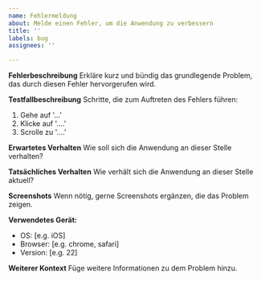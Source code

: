 ```yaml
---
name: Fehlermeldung
about: Melde einen Fehler, um die Anwendung zu verbessern
title: ''
labels: bug
assignees: ''

---
```


**Fehlerbeschreibung**
Erkläre kurz und bündig das grundlegende Problem, das durch diesen Fehler hervorgerufen wird.

**Testfallbeschreibung**
Schritte, die zum Auftreten des Fehlers führen:
1. Gehe auf '...'
2. Klicke auf '....'
3. Scrolle zu '....'

**Erwartetes Verhalten**
Wie soll sich die Anwendung an dieser Stelle verhalten?

**Tatsächliches Verhalten**
Wie verhält sich die Anwendung an dieser Stelle aktuell?

**Screenshots**
Wenn nötig, gerne Screenshots ergänzen, die das Problem zeigen.

**Verwendetes Gerät:**
 - OS: [e.g. iOS]
 - Browser: [e.g. chrome, safari]
 - Version: [e.g. 22]

**Weiterer Kontext**
Füge weitere Informationen zu dem Problem hinzu.
